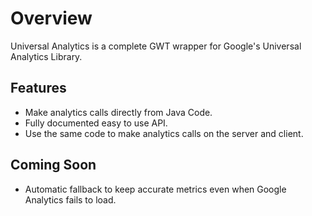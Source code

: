 # Overview

Universal Analytics is a complete GWT wrapper for Google's Universal Analytics Library.

## Features

* Make analytics calls directly from Java Code.
* Fully documented easy to use API.
* Use the same code to make analytics calls on the server and client.

## Coming Soon

* Automatic fallback to keep accurate metrics even when Google Analytics fails to load.
